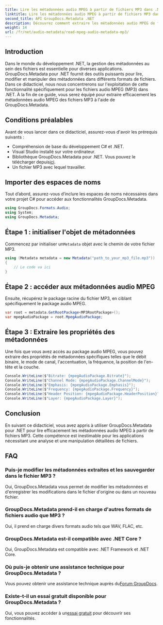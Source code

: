 ```yaml
---
title: Lire les métadonnées audio MPEG à partir de fichiers MP3 dans .NET
linktitle: Lire les métadonnées audio MPEG à partir de fichiers MP3 dans .NET
second_title: API GroupDocs.Metadata .NET
description: Découvrez comment extraire les métadonnées audio MPEG de fichiers MP3 dans .NET à l'aide de GroupDocs.Metadata. Améliorez vos capacités d’analyse de fichiers.
weight: 14
url: /fr/net/audio-metadata/read-mpeg-audio-metadata-mp3/
---
```

## Introduction
Dans le monde du développement .NET, la gestion des métadonnées au sein des fichiers est essentielle pour diverses applications. GroupDocs.Metadata pour .NET fournit des outils puissants pour lire, modifier et manipuler des métadonnées dans différents formats de fichiers. Dans ce didacticiel, nous nous concentrerons sur l'exploitation de cette fonctionnalité spécifiquement pour les fichiers audio MPEG (MP3) dans .NET. À la fin de ce guide, vous serez équipé pour extraire efficacement les métadonnées audio MPEG des fichiers MP3 à l'aide de GroupDocs.Metadata.
## Conditions préalables
Avant de vous lancer dans ce didacticiel, assurez-vous d'avoir les prérequis suivants :
- Compréhension de base du développement C# et .NET.
- Visual Studio installé sur votre ordinateur.
-  Bibliothèque GroupDocs.Metadata pour .NET. Vous pouvez le télécharger depuis[ici](https://releases.groupdocs.com/metadata/net/).
- Un fichier MP3 avec lequel travailler.
## Importer des espaces de noms
Tout d’abord, assurez-vous d’inclure les espaces de noms nécessaires dans votre projet C# pour accéder aux fonctionnalités GroupDocs.Metadata.
```csharp
using GroupDocs.Formats.Audio;
using System;
using GroupDocs.Metadata;
```
## Étape 1 : initialiser l'objet de métadonnées
 Commencez par initialiser un`Metadata` objet avec le chemin de votre fichier MP3.
```csharp
using (Metadata metadata = new Metadata("path_to_your_mp3_file.mp3"))
{
    // Le code va ici
}
```
## Étape 2 : accéder aux métadonnées audio MPEG
Ensuite, récupérez le package racine du fichier MP3, en ciblant spécifiquement le package audio MPEG.
```csharp
var root = metadata.GetRootPackage<MP3RootPackage>();
var mpegAudioPackage = root.MpegAudioPackage;
```
## Étape 3 : Extraire les propriétés des métadonnées
Une fois que vous avez accès au package audio MPEG, vous pouvez extraire des propriétés de métadonnées spécifiques telles que le débit binaire, le mode de canal, l'accentuation, la fréquence, la position de l'en-tête et la couche.
```csharp
Console.WriteLine($"Bitrate: {mpegAudioPackage.Bitrate}");
Console.WriteLine($"Channel Mode: {mpegAudioPackage.ChannelMode}");
Console.WriteLine($"Emphasis: {mpegAudioPackage.Emphasis}");
Console.WriteLine($"Frequency: {mpegAudioPackage.Frequency}");
Console.WriteLine($"Header Position: {mpegAudioPackage.HeaderPosition}");
Console.WriteLine($"Layer: {mpegAudioPackage.Layer}");
```
## Conclusion
En suivant ce didacticiel, vous avez appris à utiliser GroupDocs.Metadata pour .NET pour lire efficacement les métadonnées audio MPEG à partir de fichiers MP3. Cette compétence est inestimable pour les applications nécessitant une analyse et une manipulation détaillées de fichiers.

## FAQ
### Puis-je modifier les métadonnées extraites et les sauvegarder dans le fichier MP3 ?
Oui, GroupDocs.Metadata vous permet de modifier les métadonnées et d'enregistrer les modifications dans le fichier d'origine ou dans un nouveau fichier.
### GroupDocs.Metadata prend-il en charge d'autres formats de fichiers audio que MP3 ?
Oui, il prend en charge divers formats audio tels que WAV, FLAC, etc.
### GroupDocs.Metadata est-il compatible avec .NET Core ?
Oui, GroupDocs.Metadata est compatible avec .NET Framework et .NET Core.
### Où puis-je obtenir une assistance technique pour GroupDocs.Metadata ?
 Vous pouvez obtenir une assistance technique auprès du[Forum GroupDocs](https://forum.groupdocs.com/c/metadata/14).
### Existe-t-il un essai gratuit disponible pour GroupDocs.Metadata ?
 Oui, vous pouvez accéder à un[essai gratuit](https://releases.groupdocs.com/) pour découvrir ses fonctionnalités.